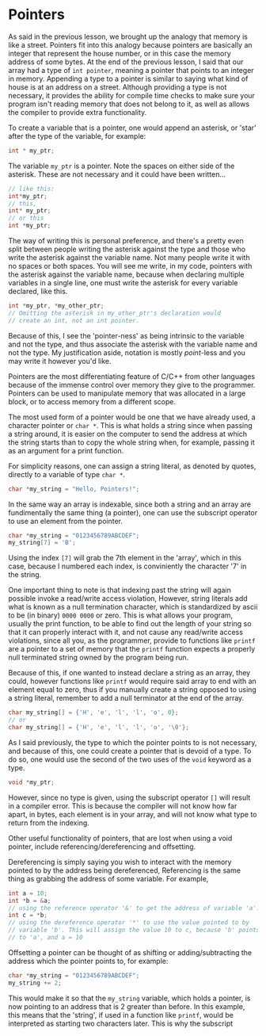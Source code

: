 # Pointers

As said in the previous lesson, we brought up the analogy that memory
is like a street. Pointers fit into this analogy because pointers are
basically an integer that represent the house number, or in this case
the memory address of some bytes. At the end of the previous lesson,
I said that our array had a type of `int pointer`, meaning a pointer
that points to an integer in memory. Appending a type to a pointer is
similar to saying what kind of house is at an address on a street.
Although providing a type is not necessary, it provides the ability for
compile time checks to make sure your program isn't reading memory that
does not belong to it, as well as allows the compiler to provide extra
functionality.

To create a variable that is a pointer, one would append an asterisk,
or 'star' after the type of the variable, for example:

```cpp
int * my_ptr;
```

The variable `my_ptr` is a pointer. Note the spaces on either side of
the asterisk. These are not necessary and it could have been written...

```cpp
// like this:
int*my_ptr;
// this,
int* my_ptr;
// or this
int *my_ptr;
```

The way of writing this is personal preference, and there's a pretty
even split between people writing the asterisk against the type and those
who write the asterisk against the variable name. Not many people write
it with no spaces or both spaces. You will see me write, in my code, pointers
with the asterisk against the variable name, because when declaring multiple
variables in a single line, one must write the asterisk for every variable
declared, like this.

```cpp
int *my_ptr, *my_other_ptr;
// Omitting the asterisk in my_other_ptr's declaration would
// create an int, not an int pointer.
```

Because of this, I see the 'pointer-ness' as being intrinsic to the
variable and not the type, and thus associate the asterisk with the
variable name and not the type. My justification aside, notation is
mostly _point_-less and you may write it however you'd like.

Pointers are the most differentiating feature of C/C++ from other
languages because of the immense control over memory they give to
the programmer. Pointers can be used to manipulate memory that was
allocated in a large block, or to access memory from a different
scope.

The most used form of a pointer would be one that we have already
used, a character pointer or `char *`. This is what holds a string
since when passing a string around, it is easier on the computer to
send the address at which the string starts than to copy the whole
string when, for example, passing it as an argument for a print function.

For simplicity reasons, one can assign a string literal, as denoted
by quotes, directly to a variable of type `char *`.

```cpp
char *my_string = "Hello, Pointers!";
```

In the same way an array is indexable, since both a string and an array
are fundimentally the same thing (a pointer), one can use the subscript
operator to use an element from the pointer.

```cpp
char *my_string = "0123456789ABCDEF";
my_string[7] = 'B';
```

Using the index `[7]` will grab the 7th element in the 'array', which
in this case, because I numbered each index, is conviniently the character
'7' in the string.

One important thing to note is that indexing past the string will again
possible invoke a read/write access violation, However, string literals
add what is known as a null termination character, which is standardized
by ascii to be (in binary) `0000 0000` or zero. This is what allows your
program, usually the print function, to be able to find out the length
of your string so that it can properly interact with it, and not cause
any read/write access violations, since all you, as the programmer,
provide to functions like `printf` are a pointer to a set of memory that
the `printf` function expects a properly null terminated string owned
by the program being run.

Because of this, if one wanted to instead declare a string as an array,
they could, however functions like `printf` would require said array to
end with an element equal to zero, thus if you manually create a string
opposed to using a string literal, remember to add a null terminator at
the end of the array.

```cpp
char my_string[] = {'H', 'e', 'l', 'l', 'o', 0};
// or
char my_string[] = {'H', 'e', 'l', 'l', 'o', '\0'};
```

As I said previously, the type to which the pointer points to is not
necessary, and because of this, one could create a pointer that is
devoid of a type. To do so, one would use the second of the two uses of
the `void` keyword as a type.

```cpp
void *my_ptr;
```

However, since no type is given, using the subscript operator `[]` will
result in a compiler error. This is because the compiler will not know
how far apart, in bytes, each element is in your array, and will not know
what type to return from the indexing.

Other useful functionality of pointers, that are lost when using a void
pointer, include referencing/dereferencing and offsetting.

Dereferencing is simply saying you wish to interact with the memory
pointed to by the address being dereferenced, Referencing is the same
thing as grabbing the address of some variable. For example,

```cpp
int a = 10;
int *b = &a;
// using the reference operator '&' to get the address of variable 'a'.
int c = *b;
// using the dereference operator '*' to use the value pointed to by
// variable 'b'. This will assign the value 10 to c, because 'b' points
// to 'a', and a = 10
```

Offsetting a pointer can be thought of as shifting or adding/subtracting
the address which the pointer points to, for example:

```cpp
char *my_string = "0123456789ABCDEF";
my_string += 2;
```

This would make it so that the `my_string` variable, which holds a pointer,
is now pointing to an address that is 2 greater than before. In this example,
this means that the 'string', if used in a function like `printf`, would be
interpreted as starting two characters later. This is why the subscript

